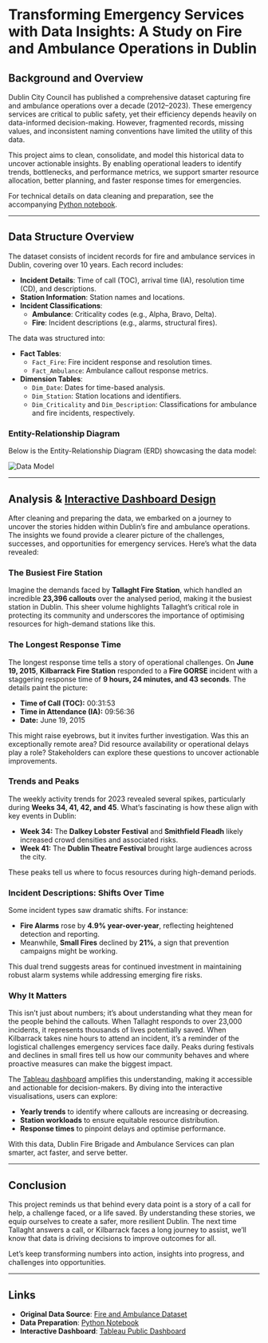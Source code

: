 # Transforming Emergency Services with Data Insights: A Study on Fire and Ambulance Operations in Dublin

## Background and Overview
Dublin City Council has published a comprehensive dataset capturing fire and ambulance operations over a decade (2012–2023). These emergency services are critical to public safety, yet their efficiency depends heavily on data-informed decision-making. However, fragmented records, missing values, and inconsistent naming conventions have limited the utility of this data.

This project aims to clean, consolidate, and model this historical data to uncover actionable insights. By enabling operational leaders to identify trends, bottlenecks, and performance metrics, we support smarter resource allocation, better planning, and faster response times for emergencies.

For technical details on data cleaning and preparation, see the accompanying [Python notebook](https://github.com/willyrigz/DublinEmergencyServicesAnalysis/blob/main/DataCleaning_and_Preparation.ipynb).

---

## Data Structure Overview
The dataset consists of incident records for fire and ambulance services in Dublin, covering over 10 years. Each record includes:

- **Incident Details**: Time of call (TOC), arrival time (IA), resolution time (CD), and descriptions.
- **Station Information**: Station names and locations.
- **Incident Classifications**:
  - **Ambulance**: Criticality codes (e.g., Alpha, Bravo, Delta).
  - **Fire**: Incident descriptions (e.g., alarms, structural fires).

The data was structured into:
- **Fact Tables**:
  - `Fact_Fire`: Fire incident response and resolution times.
  - `Fact_Ambulance`: Ambulance callout response metrics.
- **Dimension Tables**:
  - `Dim_Date`: Dates for time-based analysis.
  - `Dim_Station`: Station locations and identifiers.
  - `Dim_Criticality` and `Dim_Description`: Classifications for ambulance and fire incidents, respectively.

### Entity-Relationship Diagram
Below is the Entity-Relationship Diagram (ERD) showcasing the data model:

![Data Model](MyRevolutDataStory/images/ERD.png)


---

## Analysis & [Interactive Dashboard Design](https://public.tableau.com/views/DublinEmergencyServices/DublinFireBrigadeCallOutsDashboard)
After cleaning and preparing the data, we embarked on a journey to uncover the stories hidden within Dublin’s fire and ambulance operations. The insights we found provide a clearer picture of the challenges, successes, and opportunities for emergency services. Here’s what the data revealed:

### The Busiest Fire Station
Imagine the demands faced by **Tallaght Fire Station**, which handled an incredible **23,396 callouts** over the analysed period, making it the busiest station in Dublin. This sheer volume highlights Tallaght’s critical role in protecting its community and underscores the importance of optimising resources for high-demand stations like this.

### The Longest Response Time
The longest response time tells a story of operational challenges. On **June 19, 2015**, **Kilbarrack Fire Station** responded to a **Fire GORSE** incident with a staggering response time of **9 hours, 24 minutes, and 43 seconds**. The details paint the picture:
- **Time of Call (TOC):** 00:31:53
- **Time in Attendance (IA):** 09:56:36
- **Date:** June 19, 2015

This might raise eyebrows, but it invites further investigation. Was this an exceptionally remote area? Did resource availability or operational delays play a role? Stakeholders can explore these questions to uncover actionable improvements.

### Trends and Peaks
The weekly activity trends for 2023 revealed several spikes, particularly during **Weeks 34, 41, 42, and 45**. What’s fascinating is how these align with key events in Dublin:
- **Week 34:** The **Dalkey Lobster Festival** and **Smithfield Fleadh** likely increased crowd densities and associated risks.
- **Week 41:** The **Dublin Theatre Festival** brought large audiences across the city.

These peaks tell us where to focus resources during high-demand periods.

### Incident Descriptions: Shifts Over Time
Some incident types saw dramatic shifts. For instance:
- **Fire Alarms** rose by **4.9% year-over-year**, reflecting heightened detection and reporting.
- Meanwhile, **Small Fires** declined by **21%**, a sign that prevention campaigns might be working.

This dual trend suggests areas for continued investment in maintaining robust alarm systems while addressing emerging fire risks.

### Why It Matters
This isn’t just about numbers; it’s about understanding what they mean for the people behind the callouts. When Tallaght responds to over 23,000 incidents, it represents thousands of lives potentially saved. When Kilbarrack takes nine hours to attend an incident, it’s a reminder of the logistical challenges emergency services face daily. Peaks during festivals and declines in small fires tell us how our community behaves and where proactive measures can make the biggest impact.

The [Tableau dashboard](https://public.tableau.com/views/DublinEmergencyServices/DublinFireBrigadeCallOutsDashboard)
 amplifies this understanding, making it accessible and actionable for decision-makers. By diving into the interactive visualisations, users can explore:
- **Yearly trends** to identify where callouts are increasing or decreasing.
- **Station workloads** to ensure equitable resource distribution.
- **Response times** to pinpoint delays and optimise performance.

With this data, Dublin Fire Brigade and Ambulance Services can plan smarter, act faster, and serve better.

---

## Conclusion
This project reminds us that behind every data point is a story of a call for help, a challenge faced, or a life saved. By understanding these stories, we equip ourselves to create a safer, more resilient Dublin. The next time Tallaght answers a call, or Kilbarrack faces a long journey to assist, we’ll know that data is driving decisions to improve outcomes for all.

Let’s keep transforming numbers into action, insights into progress, and challenges into opportunities.

---

## Links
- **Original Data Source**: [Fire and Ambulance Dataset](https://data.gov.ie/dataset/fire-brigade-and-ambulance)
- **Data Preparation**: [Python Notebook](https://github.com/willyrigz/DublinEmergencyServicesAnalysis/blob/main/DataCleaning_and_Preparation.ipynb)
- **Interactive Dashboard**: [Tableau Public Dashboard](https://public.tableau.com/views/DublinEmergencyServices/DublinFireBrigadeCallOutsDashboard)
